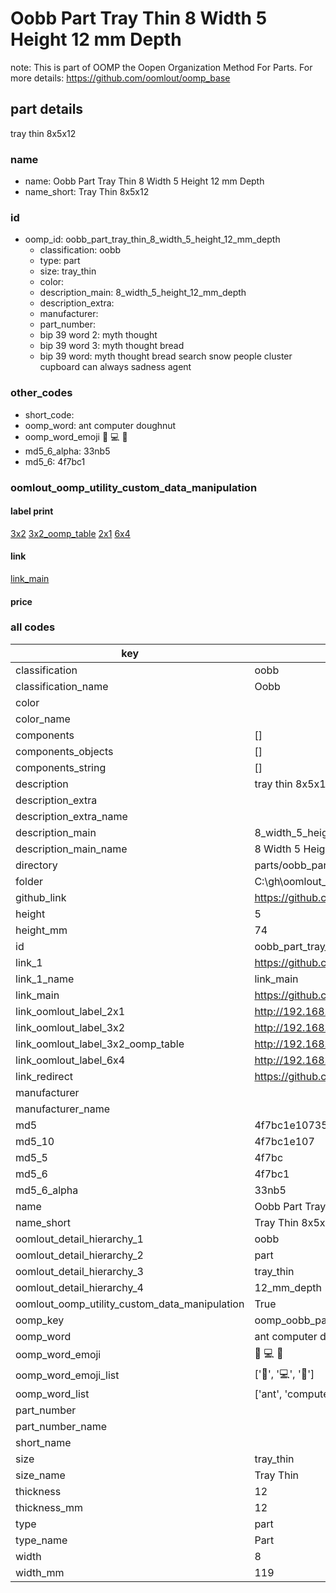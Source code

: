 # Oobb Part Tray Thin 8 Width 5 Height 12 mm Depth  

note: This is part of OOMP the Oopen Organization Method For Parts. For more details: https://github.com/oomlout/oomp_base

##  part details
  



tray thin 8x5x12



### name
* name: Oobb Part Tray Thin 8 Width 5 Height 12 mm Depth
* name_short: Tray Thin 8x5x12 
### id
* oomp_id: oobb_part_tray_thin_8_width_5_height_12_mm_depth
  * classification: oobb
  * type: part
  * size: tray_thin
  * color: 
  * description_main: 8_width_5_height_12_mm_depth
  * description_extra: 
  * manufacturer: 
  * part_number: 
  * bip 39 word 2: myth thought
  * bip 39 word 3: myth thought bread
  * bip 39 word: myth thought bread search snow people cluster cupboard can always sadness agent

### other_codes
* short_code: 
* oomp_word: ant computer doughnut
* oomp_word_emoji :ant: :computer: :doughnut:
* md5_6_alpha: 33nb5
* md5_6: 4f7bc1






### oomlout_oomp_utility_custom_data_manipulation
#### label print
[3x2](http://192.168.1.245:1112/?label=oomp%2033nb5)
[3x2_oomp_table](http://192.168.1.108:1112/?label=oomp%2033nb5)
[2x1](http://192.168.1.242:1112/?label=oomp%2033nb5)
[6x4](http://192.168.1.55:1112/?label=oomp%2033nb5)    

#### link

[link_main](https://github.com/oomlout/oomlout_oobb_version_4_generated_parts/tree/main/navigation_oomp/oobb/part/tray_thin/8_width_5_height_12_mm_depth/part)                              

#### price







### all codes 
| key | value |  
| --- | --- |  
| classification | oobb |  
| classification_name | Oobb |  
| color |  |  
| color_name |  |  
| components | [] |  
| components_objects | [] |  
| components_string | [] |  
| description | tray thin 8x5x12 |  
| description_extra |  |  
| description_extra_name |  |  
| description_main | 8_width_5_height_12_mm_depth |  
| description_main_name | 8 Width 5 Height 12 mm Depth |  
| directory | parts/oobb_part_tray_thin_8_width_5_height_12_mm_depth |  
| folder | C:\gh\oomlout_oobb_version_4_generated_parts\parts\oobb_part_tray_thin_8_width_5_height_12_mm_depth |  
| github_link | https://github.com/oomlout/oomlout_oomp_part_src/tree/main/parts/oobb_part_tray_thin_8_width_5_height_12_mm_depth |  
| height | 5 |  
| height_mm | 74 |  
| id | oobb_part_tray_thin_8_width_5_height_12_mm_depth |  
| link_1 | https://github.com/oomlout/oomlout_oobb_version_4_generated_parts/tree/main/navigation_oomp/oobb/part/tray_thin/8_width_5_height_12_mm_depth/part |  
| link_1_name | link_main |  
| link_main | https://github.com/oomlout/oomlout_oobb_version_4_generated_parts/tree/main/navigation_oomp/oobb/part/tray_thin/8_width_5_height_12_mm_depth/part |  
| link_oomlout_label_2x1 | http://192.168.1.242:1112/?label=oomp%2033nb5 |  
| link_oomlout_label_3x2 | http://192.168.1.245:1112/?label=oomp%2033nb5 |  
| link_oomlout_label_3x2_oomp_table | http://192.168.1.108:1112/?label=oomp%2033nb5 |  
| link_oomlout_label_6x4 | http://192.168.1.55:1112/?label=oomp%2033nb5 |  
| link_redirect | https://github.com/oomlout/oomlout_oobb_version_4_generated_parts/tree/main/parts/oobb_tray_thin_08_05_12 |  
| manufacturer |  |  
| manufacturer_name |  |  
| md5 | 4f7bc1e10735c58e8b66cc2036f83c94 |  
| md5_10 | 4f7bc1e107 |  
| md5_5 | 4f7bc |  
| md5_6 | 4f7bc1 |  
| md5_6_alpha | 33nb5 |  
| name | Oobb Part Tray Thin 8 Width 5 Height 12 mm Depth |  
| name_short | Tray Thin 8x5x12  |  
| oomlout_detail_hierarchy_1 | oobb |  
| oomlout_detail_hierarchy_2 | part |  
| oomlout_detail_hierarchy_3 | tray_thin |  
| oomlout_detail_hierarchy_4 | 12_mm_depth |  
| oomlout_oomp_utility_custom_data_manipulation | True |  
| oomp_key | oomp_oobb_part_tray_thin_8_width_5_height_12_mm_depth |  
| oomp_word | ant computer doughnut |  
| oomp_word_emoji | :ant: :computer: :doughnut: |  
| oomp_word_emoji_list | [':ant:', ':computer:', ':doughnut:'] |  
| oomp_word_list | ['ant', 'computer', 'doughnut'] |  
| part_number |  |  
| part_number_name |  |  
| short_name |  |  
| size | tray_thin |  
| size_name | Tray Thin |  
| thickness | 12 |  
| thickness_mm | 12 |  
| type | part |  
| type_name | Part |  
| width | 8 |  
| width_mm | 119 |  
